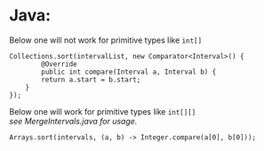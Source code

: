 Java:
====================================================

Below one will not work for primitive types like ```int[]```
```
Collections.sort(intervalList, new Comparator<Interval>() {
        @Override
        public int compare(Interval a, Interval b) {
        return a.start = b.start;
    }
});
```

Below one will work for primitive types like ```int[][]```<br/>
_see MergeIntervals.java for usage._
```
Arrays.sort(intervals, (a, b) -> Integer.compare(a[0], b[0]));
```


